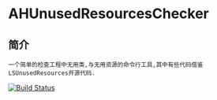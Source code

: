 # AHUnusedResourcesChecker

## 简介
	一个简单的检查工程中无用类,与无用资源的命令行工具,其中有些代码借鉴
    LSUnusedResources开源代码.
    
[![Build Status](https://travis-ci.org/litianying137/AHUnusedResourcesChecker.svg?branch=master)](https://travis-ci.org/litianying137/AHUnusedResourcesChecker)
